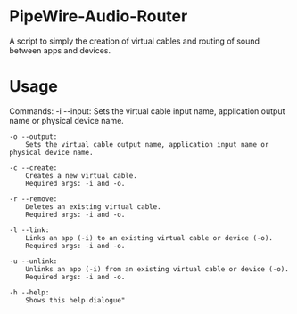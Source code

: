 # PipeWire-Audio-Router
A script to simply the creation of virtual cables and routing of sound between apps and devices.

# Usage
Commands:
	-i --input:
		Sets the virtual cable input name, application output name or physical device name.
	
	-o --output:
		Sets the virtual cable output name, application input name or physical device name.
	
	-c --create:
		Creates a new virtual cable.
		Required args: -i and -o.
	
	-r --remove:
		Deletes an existing virtual cable.
		Required args: -i and -o.
	
	-l --link:
		Links an app (-i) to an existing virtual cable or device (-o).
		Required args: -i and -o.
	
	-u --unlink:
		Unlinks an app (-i) from an existing virtual cable or device (-o).
		Required args: -i and -o.
	
	-h --help:
		Shows this help dialogue"
